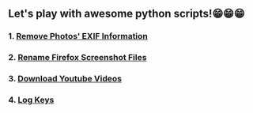 ## Let's play with awesome python scripts!😁😁😁

### 1. [Remove Photos' EXIF Information](scripts/remove-exif-info.py)

### 2. [Rename Firefox Screenshot Files](scripts/rename-files.py)

### 3. [Download Youtube Videos](scripts/download-youtube-videos.py)

### 4. [Log Keys](scripts/log-keys.py)

